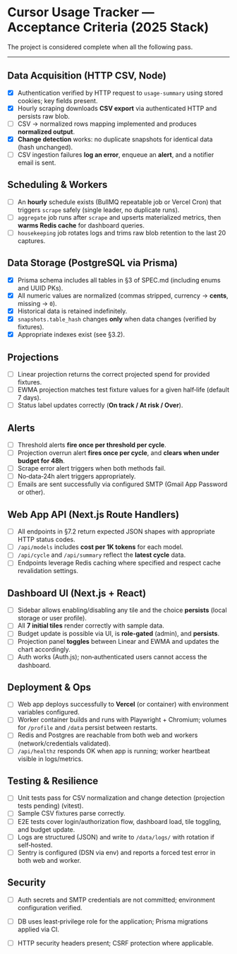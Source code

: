 # Cursor Usage Tracker — Acceptance Criteria (2025 Stack)

The project is considered complete when all the following pass.

---

## Data Acquisition (HTTP CSV, Node)
- [x] Authentication verified by HTTP request to `usage-summary` using stored cookies; key fields present.
- [x] Hourly scraping downloads **CSV export** via authenticated HTTP and persists raw blob.
- [ ] CSV → normalized rows mapping implemented and produces **normalized output**.
- [x] **Change detection** works: no duplicate snapshots for identical data (hash unchanged).
- [ ] CSV ingestion failures **log an error**, enqueue an **alert**, and a notifier email is sent.

## Scheduling & Workers
- [ ] An **hourly** schedule exists (BullMQ repeatable job or Vercel Cron) that triggers `scrape` safely (single leader, no duplicate runs).
- [ ] `aggregate` job runs after `scrape` and upserts materialized metrics, then **warms Redis cache** for dashboard queries.
- [ ] `housekeeping` job rotates logs and trims raw blob retention to the last 20 captures.

## Data Storage (PostgreSQL via Prisma)
- [x] Prisma schema includes all tables in §3 of SPEC.md (including enums and UUID PKs).
- [x] All numeric values are normalized (commas stripped, currency → **cents**, missing → `0`).
- [x] Historical data is retained indefinitely.
- [x] `snapshots.table_hash` changes **only** when data changes (verified by fixtures).
- [x] Appropriate indexes exist (see §3.2).

## Projections
- [ ] Linear projection returns the correct projected spend for provided fixtures.
- [ ] EWMA projection matches test fixture values for a given half‑life (default 7 days).
- [ ] Status label updates correctly (**On track / At risk / Over**).

## Alerts
- [ ] Threshold alerts **fire once per threshold per cycle**.
- [ ] Projection overrun alert **fires once per cycle**, and **clears when under budget for 48h**.
- [ ] Scrape error alert triggers when both methods fail.
- [ ] No‑data‑24h alert triggers appropriately.
- [ ] Emails are sent successfully via configured SMTP (Gmail App Password or other).

## Web App API (Next.js Route Handlers)
- [ ] All endpoints in §7.2 return expected JSON shapes with appropriate HTTP status codes.
- [ ] `/api/models` includes **cost per 1K tokens** for each model.
- [ ] `/api/cycle` and `/api/summary` reflect the **latest cycle** data.
- [ ] Endpoints leverage Redis caching where specified and respect cache revalidation settings.

## Dashboard UI (Next.js + React)
- [ ] Sidebar allows enabling/disabling any tile and the choice **persists** (local storage or user profile).
- [ ] All **7 initial tiles** render correctly with sample data.
- [ ] Budget update is possible via UI, is **role‑gated** (admin), and **persists**.
- [ ] Projection panel **toggles** between Linear and EWMA and updates the chart accordingly.
- [ ] Auth works (Auth.js); non‑authenticated users cannot access the dashboard.

## Deployment & Ops
- [ ] Web app deploys successfully to **Vercel** (or container) with environment variables configured.
- [ ] Worker container builds and runs with Playwright + Chromium; volumes for `/profile` and `/data` persist between restarts.
- [ ] Redis and Postgres are reachable from both web and workers (network/credentials validated).
- [ ] `/api/healthz` responds OK when app is running; worker heartbeat visible in logs/metrics.

## Testing & Resilience
- [ ] Unit tests pass for CSV normalization and change detection (projection tests pending) (vitest).
- [ ] Sample CSV fixtures parse correctly.
- [ ] E2E tests cover login/authorization flow, dashboard load, tile toggling, and budget update.
- [ ] Logs are structured (JSON) and write to `/data/logs/` with rotation if self‑hosted.
- [ ] Sentry is configured (DSN via env) and reports a forced test error in both web and worker.

## Security
- [ ] Auth secrets and SMTP credentials are not committed; environment configuration verified.
- [ ] DB uses least‑privilege role for the application; Prisma migrations applied via CI.
- [ ] HTTP security headers present; CSRF protection where applicable.

